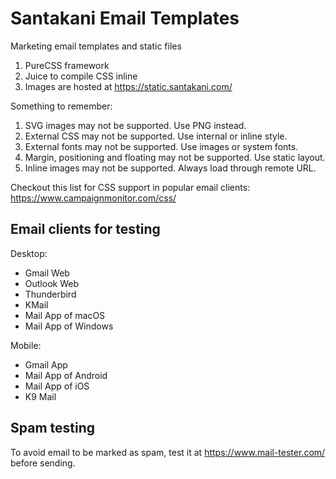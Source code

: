 # Santakani Email Templates

Marketing email templates and static files

1. PureCSS framework
2. Juice to compile CSS inline
3. Images are hosted at https://static.santakani.com/

Something to remember:

1. SVG images may not be supported. Use PNG instead.
2. External CSS may not be supported. Use internal or inline style.
3. External fonts may not be supported. Use images or system fonts.
4. Margin, positioning and floating may not be supported. Use static layout.
5. Inline images may not be supported. Always load through remote URL.

Checkout this list for CSS support in popular email clients:
<https://www.campaignmonitor.com/css/>

## Email clients for testing

Desktop:

- Gmail Web
- Outlook Web
- Thunderbird
- KMail
- Mail App of macOS
- Mail App of Windows

Mobile:

- Gmail App
- Mail App of Android
- Mail App of iOS
- K9 Mail

## Spam testing

To avoid email to be marked as spam, test it at <https://www.mail-tester.com/>
before sending.
